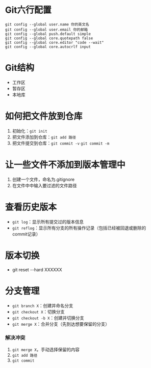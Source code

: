 # Git六行配置
```
git config --global user.name 你的英文名
git config --global user.email 你的邮箱
git config --global push.default simple
git config --global core.quotepath false
git config --global core.editor "code --wait"
git config --global core.autocrlf input
```
# Git结构
* 工作区
* 暂存区
* 本地库

# 如何把文件放到仓库
1. 初始化：`git init`
2. 把文件添加到仓库：`git add 路径`
3. 把文件提交到仓库：`git commit -v` `git commit -m`

# 让一些文件不添加到版本管理中
1. 创建一个文件，命名为.gitignore
2. 在文件中中输入要过滤的文件路径

# 查看历史版本
* `git log`：显示所有提交过的版本信息
* `git reflog`：显示所有分支的所有操作记录（包括已经被回退或删除的commit记录）

# 版本切换
* git reset --hard XXXXXX

# 分支管理
* `git branch X`：创建并命名分支
* `git checkout X`：切换分支
* `git checkout -b X`：创建并切换分支
* `git merge X`：合并分支（先到达想要保留的分支）
### 解决冲突
1. `git merge X`，手动选择保留的内容
2. `git add 路径`
3. `git commit`